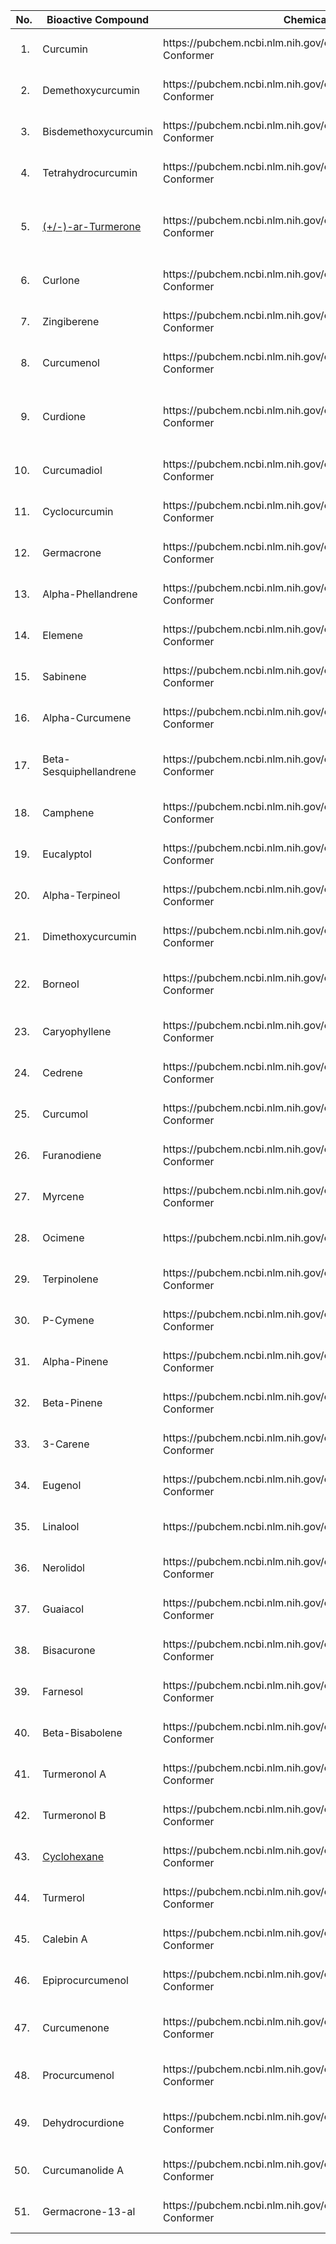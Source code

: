 <table>
<colgroup>
<col style="width: 5%" />
<col style="width: 15%" />
<col style="width: 13%" />
<col style="width: 65%" />
</colgroup>
<thead>
<tr class="header">
<th><strong>No.</strong></th>
<th><strong>Bioactive Compound</strong></th>
<th><strong>Chemical structure</strong></th>
<th><strong>Source/Reference</strong></th>
</tr>
</thead>
<tbody>
<tr class="odd">
<td><ol type="1">
<li></li>
</ol></td>
<td>Curcumin</td>
<td>https://pubchem.ncbi.nlm.nih.gov/compound/969516#section=3D-Conformer</td>
<td>National Center for Biotechnology Information (2024). PubChem
Compound Summary for CID 969516, Curcumin. Retrieved September 21, 2024
from <a
href="https://pubchem.ncbi.nlm.nih.gov/compound/Curcumin">https://pubchem.ncbi.nlm.nih.gov/compound/Curcumin</a>.</td>
</tr>
<tr class="even">
<td><ol start="2" type="1">
<li></li>
</ol></td>
<td>Demethoxycurcumin</td>
<td>https://pubchem.ncbi.nlm.nih.gov/compound/5469424#section=3D-Conformer</td>
<td>National Center for Biotechnology Information (2024). PubChem
Compound Summary for CID 5469424, Demethoxycurcumin. Retrieved September
21, 2024 from <a
href="https://pubchem.ncbi.nlm.nih.gov/compound/Demethoxycurcumin">https://pubchem.ncbi.nlm.nih.gov/compound/Demethoxycurcumin</a>.</td>
</tr>
<tr class="odd">
<td><ol start="3" type="1">
<li></li>
</ol></td>
<td>Bisdemethoxycurcumin</td>
<td>https://pubchem.ncbi.nlm.nih.gov/compound/5315472#section=3D-Conformer</td>
<td>National Center for Biotechnology Information (2024). PubChem
Compound Summary for CID 5315472, Bisdemethoxycurcumin. Retrieved
September 21, 2024 from <a
href="https://pubchem.ncbi.nlm.nih.gov/compound/Bisdemethoxycurcumin">https://pubchem.ncbi.nlm.nih.gov/compound/Bisdemethoxycurcumin</a>.</td>
</tr>
<tr class="even">
<td><ol start="4" type="1">
<li></li>
</ol></td>
<td>Tetrahydrocurcumin</td>
<td>https://pubchem.ncbi.nlm.nih.gov/compound/124072#section=3D-Conformer</td>
<td>National Center for Biotechnology Information (2024). PubChem
Compound Summary for CID 124072, Tetrahydrocurcumin. Retrieved September
21, 2024 from <a
href="https://pubchem.ncbi.nlm.nih.gov/compound/Tetrahydrocurcumin">https://pubchem.ncbi.nlm.nih.gov/compound/Tetrahydrocurcumin</a>.</td>
</tr>
<tr class="odd">
<td><ol start="5" type="1">
<li></li>
</ol></td>
<td><a
href="https://pubchem.ncbi.nlm.nih.gov/compound/558221">(+/-)-ar-Turmerone</a></td>
<td>https://pubchem.ncbi.nlm.nih.gov/compound/558221#section=3D-Conformer</td>
<td>National Center for Biotechnology Information (2024). PubChem
Compound Summary for CID 558221,
2-Methyl-6-(4-methylphenyl)hept-2-en-4-one. Retrieved September 21, 2024
from <a
href="https://pubchem.ncbi.nlm.nih.gov/compound/2-Methyl-6-_4-methylphenyl_hept-2-en-4-one">https://pubchem.ncbi.nlm.nih.gov/compound/2-Methyl-6-_4-methylphenyl_hept-2-en-4-one</a>.</td>
</tr>
<tr class="even">
<td><ol start="6" type="1">
<li></li>
</ol></td>
<td>Curlone</td>
<td>https://pubchem.ncbi.nlm.nih.gov/compound/196216#section=3D-Conformer</td>
<td>National Center for Biotechnology Information (2024). PubChem
Compound Summary for CID 196216, Curlone. Retrieved September 21, 2024
from <a
href="https://pubchem.ncbi.nlm.nih.gov/compound/Curlone">https://pubchem.ncbi.nlm.nih.gov/compound/Curlone</a>.</td>
</tr>
<tr class="odd">
<td><ol start="7" type="1">
<li></li>
</ol></td>
<td>Zingiberene</td>
<td>https://pubchem.ncbi.nlm.nih.gov/compound/92776#section=3D-Conformer</td>
<td>National Center for Biotechnology Information (2024). PubChem
Compound Summary for CID 92776, Zingiberene. Retrieved September 21,
2024 from <a
href="https://pubchem.ncbi.nlm.nih.gov/compound/Zingiberene">https://pubchem.ncbi.nlm.nih.gov/compound/Zingiberene</a>.</td>
</tr>
<tr class="even">
<td><ol start="8" type="1">
<li></li>
</ol></td>
<td>Curcumenol</td>
<td>https://pubchem.ncbi.nlm.nih.gov/compound/167812#section=3D-Conformer</td>
<td>National Center for Biotechnology Information (2024). PubChem
Compound Summary for CID 167812, Curcumenol. Retrieved September 21,
2024 from <a
href="https://pubchem.ncbi.nlm.nih.gov/compound/Curcumenol">https://pubchem.ncbi.nlm.nih.gov/compound/Curcumenol</a>.</td>
</tr>
<tr class="odd">
<td><ol start="9" type="1">
<li></li>
</ol></td>
<td>Curdione</td>
<td>https://pubchem.ncbi.nlm.nih.gov/compound/6441391#section=3D-Conformer</td>
<td>National Center for Biotechnology Information (2024). PubChem
Compound Summary for CID 6441391, Germacr-1(10)-ene-5,8-dione. Retrieved
September 21, 2024 from <a
href="https://pubchem.ncbi.nlm.nih.gov/compound/Germacr-1_10_-ene-5_8-dione">https://pubchem.ncbi.nlm.nih.gov/compound/Germacr-1_10_-ene-5_8-dione</a>.</td>
</tr>
<tr class="even">
<td><ol start="10" type="1">
<li></li>
</ol></td>
<td>Curcumadiol</td>
<td>https://pubchem.ncbi.nlm.nih.gov/compound/5316212#section=3D-Conformer</td>
<td>National Center for Biotechnology Information (2024). PubChem
Compound Summary for CID 5316212, Curcumadiol. Retrieved September 23,
2024 from <a
href="https://pubchem.ncbi.nlm.nih.gov/compound/Curcumadiol">https://pubchem.ncbi.nlm.nih.gov/compound/Curcumadiol</a>.</td>
</tr>
<tr class="odd">
<td><ol start="11" type="1">
<li></li>
</ol></td>
<td>Cyclocurcumin</td>
<td>https://pubchem.ncbi.nlm.nih.gov/compound/69879809#section=3D-Conformer</td>
<td>National Center for Biotechnology Information (2024). PubChem
Compound Summary for CID 69879809, Cyclocurcumin. Retrieved September
21, 2024 from <a
href="https://pubchem.ncbi.nlm.nih.gov/compound/Cyclocurcumin">https://pubchem.ncbi.nlm.nih.gov/compound/Cyclocurcumin</a>.</td>
</tr>
<tr class="even">
<td><ol start="12" type="1">
<li></li>
</ol></td>
<td>Germacrone</td>
<td>https://pubchem.ncbi.nlm.nih.gov/compound/6436348#section=3D-Conformer</td>
<td>National Center for Biotechnology Information (2024). PubChem
Compound Summary for CID 6436348, Germacrone. Retrieved September 21,
2024 from <a
href="https://pubchem.ncbi.nlm.nih.gov/compound/Germacrone">https://pubchem.ncbi.nlm.nih.gov/compound/Germacrone</a>.</td>
</tr>
<tr class="odd">
<td><ol start="13" type="1">
<li></li>
</ol></td>
<td>Alpha-Phellandrene</td>
<td>https://pubchem.ncbi.nlm.nih.gov/compound/7460#section=3D-Conformer</td>
<td>National Center for Biotechnology Information (2024). PubChem
Compound Summary for CID 7460, alpha-PHELLANDRENE. Retrieved September
21, 2024 from <a
href="https://pubchem.ncbi.nlm.nih.gov/compound/alpha-PHELLANDRENE">https://pubchem.ncbi.nlm.nih.gov/compound/alpha-PHELLANDRENE</a>.</td>
</tr>
<tr class="even">
<td><ol start="14" type="1">
<li></li>
</ol></td>
<td>Elemene</td>
<td>https://pubchem.ncbi.nlm.nih.gov/compound/6918391#section=3D-Conformer</td>
<td>National Center for Biotechnology Information (2024). PubChem
Compound Summary for CID 6918391, Beta-Elemene. Retrieved September 21,
2024 from <a
href="https://pubchem.ncbi.nlm.nih.gov/compound/Beta-Elemene">https://pubchem.ncbi.nlm.nih.gov/compound/Beta-Elemene</a>.</td>
</tr>
<tr class="odd">
<td><ol start="15" type="1">
<li></li>
</ol></td>
<td>Sabinene</td>
<td>https://pubchem.ncbi.nlm.nih.gov/compound/18818#section=3D-Conformer</td>
<td>National Center for Biotechnology Information (2024). PubChem
Compound Summary for CID 18818, Sabinen. Retrieved September 21, 2024
from <a
href="https://pubchem.ncbi.nlm.nih.gov/compound/Sabinen">https://pubchem.ncbi.nlm.nih.gov/compound/Sabinen</a>.</td>
</tr>
<tr class="even">
<td><ol start="16" type="1">
<li></li>
</ol></td>
<td>Alpha-Curcumene</td>
<td>https://pubchem.ncbi.nlm.nih.gov/compound/92139#section=3D-Conformer</td>
<td>National Center for Biotechnology Information (2024). PubChem
Compound Summary for CID 92139, alpha-Curcumene. Retrieved September 21,
2024 from <a
href="https://pubchem.ncbi.nlm.nih.gov/compound/alpha-Curcumene">https://pubchem.ncbi.nlm.nih.gov/compound/alpha-Curcumene</a>.</td>
</tr>
<tr class="odd">
<td><ol start="17" type="1">
<li></li>
</ol></td>
<td>Beta-Sesquiphellandrene</td>
<td>https://pubchem.ncbi.nlm.nih.gov/compound/12315492#section=3D-Conformer</td>
<td>National Center for Biotechnology Information (2024). PubChem
Compound Summary for CID 12315492, (-)-beta-Sesquiphellandrene.
Retrieved September 21, 2024 from <a
href="https://pubchem.ncbi.nlm.nih.gov/compound/12315492">https://pubchem.ncbi.nlm.nih.gov/compound/12315492</a>.</td>
</tr>
<tr class="even">
<td><ol start="18" type="1">
<li></li>
</ol></td>
<td>Camphene</td>
<td>https://pubchem.ncbi.nlm.nih.gov/compound/6616#section=3D-Conformer</td>
<td>National Center for Biotechnology Information (2024). PubChem
Compound Summary for CID 6616, Camphene. Retrieved September 21, 2024
from <a
href="https://pubchem.ncbi.nlm.nih.gov/compound/Camphene">https://pubchem.ncbi.nlm.nih.gov/compound/Camphene</a>.</td>
</tr>
<tr class="odd">
<td><ol start="19" type="1">
<li></li>
</ol></td>
<td>Eucalyptol</td>
<td>https://pubchem.ncbi.nlm.nih.gov/compound/2758#section=3D-Conformer</td>
<td>National Center for Biotechnology Information (2024). PubChem
Compound Summary for CID 2758, Eucalyptol. Retrieved September 21, 2024
from <a
href="https://pubchem.ncbi.nlm.nih.gov/compound/Eucalyptol">https://pubchem.ncbi.nlm.nih.gov/compound/Eucalyptol</a>.</td>
</tr>
<tr class="even">
<td><ol start="20" type="1">
<li></li>
</ol></td>
<td>Alpha-Terpineol</td>
<td>https://pubchem.ncbi.nlm.nih.gov/compound/17100#section=3D-Conformer</td>
<td>National Center for Biotechnology Information (2024). PubChem
Compound Summary for CID 17100, Alpha-Terpineol. Retrieved September 21,
2024 from <a
href="https://pubchem.ncbi.nlm.nih.gov/compound/Alpha-Terpineol">https://pubchem.ncbi.nlm.nih.gov/compound/Alpha-Terpineol</a>.</td>
</tr>
<tr class="odd">
<td><ol start="21" type="1">
<li></li>
</ol></td>
<td>Dimethoxycurcumin</td>
<td>https://pubchem.ncbi.nlm.nih.gov/compound/9952605#section=3D-Conformer</td>
<td>National Center for Biotechnology Information (2024). PubChem
Compound Summary for CID 9952605, Dimethoxycurcumin. Retrieved September
23, 2024 from <a
href="https://pubchem.ncbi.nlm.nih.gov/compound/Dimethoxycurcumin">https://pubchem.ncbi.nlm.nih.gov/compound/Dimethoxycurcumin</a>.curcuman</td>
</tr>
<tr class="even">
<td><ol start="22" type="1">
<li></li>
</ol></td>
<td>Borneol</td>
<td>https://pubchem.ncbi.nlm.nih.gov/compound/64685#section=3D-Conformer</td>
<td>National Center for Biotechnology Information (2024). PubChem
Compound Summary for CID 64685,
1,7,7-Trimethylbicyclo[2.2.1]heptan-2-ol. Retrieved September 21, 2024
from <a
href="https://pubchem.ncbi.nlm.nih.gov/compound/1_7_7-Trimethylbicyclo_2.2.1_heptan-2-ol">https://pubchem.ncbi.nlm.nih.gov/compound/1_7_7-Trimethylbicyclo_2.2.1_heptan-2-ol</a>.</td>
</tr>
<tr class="odd">
<td><ol start="23" type="1">
<li></li>
</ol></td>
<td>Caryophyllene</td>
<td>https://pubchem.ncbi.nlm.nih.gov/compound/5281515#section=3D-Conformer</td>
<td>National Center for Biotechnology Information (2024). PubChem
Compound Summary for CID 5281515, Caryophyllene. Retrieved September 21,
2024 from <a
href="https://pubchem.ncbi.nlm.nih.gov/compound/Caryophyllene">https://pubchem.ncbi.nlm.nih.gov/compound/Caryophyllene</a>.</td>
</tr>
<tr class="even">
<td><ol start="24" type="1">
<li></li>
</ol></td>
<td>Cedrene</td>
<td>https://pubchem.ncbi.nlm.nih.gov/compound/521207#section=3D-Conformer</td>
<td>National Center for Biotechnology Information (2024). PubChem
Compound Summary for CID 521207, Cedrene. Retrieved September 21, 2024
from <a
href="https://pubchem.ncbi.nlm.nih.gov/compound/Cedrene">https://pubchem.ncbi.nlm.nih.gov/compound/Cedrene</a>.</td>
</tr>
<tr class="odd">
<td><ol start="25" type="1">
<li></li>
</ol></td>
<td>Curcumol</td>
<td>https://pubchem.ncbi.nlm.nih.gov/compound/14240392#section=3D-Conformer</td>
<td>National Center for Biotechnology Information (2024). PubChem
Compound Summary for CID 14240392, Curcumol. Retrieved September 21,
2024 from <a
href="https://pubchem.ncbi.nlm.nih.gov/compound/Curcumol">https://pubchem.ncbi.nlm.nih.gov/compound/Curcumol</a>.</td>
</tr>
<tr class="even">
<td><ol start="26" type="1">
<li></li>
</ol></td>
<td>Furanodiene</td>
<td>https://pubchem.ncbi.nlm.nih.gov/compound/636458#section=3D-Conformer</td>
<td>National Center for Biotechnology Information (2024). PubChem
Compound Summary for CID 636458, Furanodiene. Retrieved September 21,
2024 from <a
href="https://pubchem.ncbi.nlm.nih.gov/compound/Furanodiene">https://pubchem.ncbi.nlm.nih.gov/compound/Furanodiene</a>.</td>
</tr>
<tr class="odd">
<td><ol start="27" type="1">
<li></li>
</ol></td>
<td>Myrcene</td>
<td>https://pubchem.ncbi.nlm.nih.gov/compound/31253#section=3D-Conformer</td>
<td>National Center for Biotechnology Information (2024). PubChem
Compound Summary for CID 31253, Myrcene. Retrieved September 21, 2024
from <a
href="https://pubchem.ncbi.nlm.nih.gov/compound/Myrcene">https://pubchem.ncbi.nlm.nih.gov/compound/Myrcene</a>.</td>
</tr>
<tr class="even">
<td><ol start="28" type="1">
<li></li>
</ol></td>
<td>Ocimene</td>
<td>https://pubchem.ncbi.nlm.nih.gov/compound/5281553</td>
<td>National Center for Biotechnology Information (2024). PubChem
Compound Summary for CID 5281553, beta-OCIMENE, (3E)-. Retrieved
September 21, 2024 from <a
href="https://pubchem.ncbi.nlm.nih.gov/compound/beta-OCIMENE_-_3E">https://pubchem.ncbi.nlm.nih.gov/compound/beta-OCIMENE_-_3E</a>.</td>
</tr>
<tr class="odd">
<td><ol start="29" type="1">
<li></li>
</ol></td>
<td>Terpinolene</td>
<td>https://pubchem.ncbi.nlm.nih.gov/compound/11463#section=3D-Conformer</td>
<td>National Center for Biotechnology Information (2024). PubChem
Compound Summary for CID 11463, Terpinolene. Retrieved September 21,
2024 from <a
href="https://pubchem.ncbi.nlm.nih.gov/compound/Terpinolene">https://pubchem.ncbi.nlm.nih.gov/compound/Terpinolene</a>.</td>
</tr>
<tr class="even">
<td><ol start="30" type="1">
<li></li>
</ol></td>
<td>P-Cymene</td>
<td>https://pubchem.ncbi.nlm.nih.gov/compound/7463#section=3D-Conformer</td>
<td>National Center for Biotechnology Information (2024). PubChem
Compound Summary for CID 7463, p-CYMENE. Retrieved September 21, 2024
from <a
href="https://pubchem.ncbi.nlm.nih.gov/compound/p-CYMENE">https://pubchem.ncbi.nlm.nih.gov/compound/p-CYMENE</a>.</td>
</tr>
<tr class="odd">
<td><ol start="31" type="1">
<li></li>
</ol></td>
<td>Alpha-Pinene</td>
<td>https://pubchem.ncbi.nlm.nih.gov/compound/6654#section=3D-Conformer</td>
<td>National Center for Biotechnology Information (2024). PubChem
Compound Summary for CID 6654, alpha-PINENE. Retrieved September 21,
2024 from <a
href="https://pubchem.ncbi.nlm.nih.gov/compound/alpha-PINENE">https://pubchem.ncbi.nlm.nih.gov/compound/alpha-PINENE</a>.</td>
</tr>
<tr class="even">
<td><ol start="32" type="1">
<li></li>
</ol></td>
<td>Beta-Pinene</td>
<td>https://pubchem.ncbi.nlm.nih.gov/compound/14896#section=3D-Conformer</td>
<td>National Center for Biotechnology Information (2024). PubChem
Compound Summary for CID 14896, beta-Pinene. Retrieved September 21,
2024 from <a
href="https://pubchem.ncbi.nlm.nih.gov/compound/beta-Pinene">https://pubchem.ncbi.nlm.nih.gov/compound/beta-Pinene</a>.</td>
</tr>
<tr class="odd">
<td><ol start="33" type="1">
<li></li>
</ol></td>
<td>3-Carene</td>
<td>https://pubchem.ncbi.nlm.nih.gov/compound/26049#section=3D-Conformer</td>
<td>National Center for Biotechnology Information (2024). PubChem
Compound Summary for CID 26049, 3-Carene. Retrieved September 21, 2024
from <a
href="https://pubchem.ncbi.nlm.nih.gov/compound/3-Carene">https://pubchem.ncbi.nlm.nih.gov/compound/3-Carene</a>.</td>
</tr>
<tr class="even">
<td><ol start="34" type="1">
<li></li>
</ol></td>
<td>Eugenol</td>
<td>https://pubchem.ncbi.nlm.nih.gov/compound/3314#section=3D-Conformer</td>
<td>National Center for Biotechnology Information (2024). PubChem
Compound Summary for CID 3314, Eugenol. Retrieved September 21, 2024
from <a
href="https://pubchem.ncbi.nlm.nih.gov/compound/Eugenol">https://pubchem.ncbi.nlm.nih.gov/compound/Eugenol</a>.</td>
</tr>
<tr class="odd">
<td><ol start="35" type="1">
<li></li>
</ol></td>
<td>Linalool</td>
<td>https://pubchem.ncbi.nlm.nih.gov/compound/6549</td>
<td>National Center for Biotechnology Information (2024). PubChem
Compound Summary for CID 6549, Linalool, (+/-)-. Retrieved September 21,
2024 from <a
href="https://pubchem.ncbi.nlm.nih.gov/compound/Linalool">https://pubchem.ncbi.nlm.nih.gov/compound/Linalool</a>.</td>
</tr>
<tr class="even">
<td><ol start="36" type="1">
<li></li>
</ol></td>
<td>Nerolidol</td>
<td>https://pubchem.ncbi.nlm.nih.gov/compound/5284507#section=3D-Conformer</td>
<td>National Center for Biotechnology Information (2024). PubChem
Compound Summary for CID 5284507, trans-Nerolidol. Retrieved September
21, 2024 from <a
href="https://pubchem.ncbi.nlm.nih.gov/compound/trans-Nerolidol">https://pubchem.ncbi.nlm.nih.gov/compound/trans-Nerolidol</a>.</td>
</tr>
<tr class="odd">
<td><ol start="37" type="1">
<li></li>
</ol></td>
<td>Guaiacol</td>
<td>https://pubchem.ncbi.nlm.nih.gov/compound/460#section=3D-Conformer</td>
<td>National Center for Biotechnology Information (2024). PubChem
Compound Summary for CID 460, Guaiacol. Retrieved September 21, 2024
from <a
href="https://pubchem.ncbi.nlm.nih.gov/compound/Guaiacol">https://pubchem.ncbi.nlm.nih.gov/compound/Guaiacol</a>.</td>
</tr>
<tr class="even">
<td><ol start="38" type="1">
<li></li>
</ol></td>
<td>Bisacurone</td>
<td>https://pubchem.ncbi.nlm.nih.gov/compound/14287397#section=3D-Conformer</td>
<td>National Center for Biotechnology Information (2024). PubChem
Compound Summary for CID 14287397, Bisacurone. Retrieved September 21,
2024 from <a
href="https://pubchem.ncbi.nlm.nih.gov/compound/Bisacurone">https://pubchem.ncbi.nlm.nih.gov/compound/Bisacurone</a>.</td>
</tr>
<tr class="odd">
<td><ol start="39" type="1">
<li></li>
</ol></td>
<td>Farnesol</td>
<td>https://pubchem.ncbi.nlm.nih.gov/compound/445070#section=3D-Conformer</td>
<td>National Center for Biotechnology Information (2024). PubChem
Compound Summary for CID 445070, trans,trans-Farnesol. Retrieved
September 21, 2024 from <a
href="https://pubchem.ncbi.nlm.nih.gov/compound/trans_trans-Farnesol">https://pubchem.ncbi.nlm.nih.gov/compound/trans_trans-Farnesol</a>.</td>
</tr>
<tr class="even">
<td><ol start="40" type="1">
<li></li>
</ol></td>
<td>Beta-Bisabolene</td>
<td>https://pubchem.ncbi.nlm.nih.gov/compound/10104370#section=3D-Conformer</td>
<td>National Center for Biotechnology Information (2024). PubChem
Compound Summary for CID 10104370, beta-Bisabolene. Retrieved September
21, 2024 from <a
href="https://pubchem.ncbi.nlm.nih.gov/compound/beta-Bisabolene">https://pubchem.ncbi.nlm.nih.gov/compound/beta-Bisabolene</a>.</td>
</tr>
<tr class="odd">
<td><ol start="41" type="1">
<li></li>
</ol></td>
<td>Turmeronol A</td>
<td>https://pubchem.ncbi.nlm.nih.gov/compound/11117927#section=3D-Conformer</td>
<td>National Center for Biotechnology Information (2024). PubChem
Compound Summary for CID 11117927, Turmeronol A. Retrieved September 21,
2024 from <a
href="https://pubchem.ncbi.nlm.nih.gov/compound/Turmeronol-A">https://pubchem.ncbi.nlm.nih.gov/compound/Turmeronol-A</a></td>
</tr>
<tr class="even">
<td><ol start="42" type="1">
<li></li>
</ol></td>
<td>Turmeronol B</td>
<td>https://pubchem.ncbi.nlm.nih.gov/compound/10955433#section=3D-Conformer</td>
<td>National Center for Biotechnology Information (2024). PubChem
Compound Summary for CID 10955433, Turmeronol B. Retrieved September 21,
2024 from <a
href="https://pubchem.ncbi.nlm.nih.gov/compound/Turmeronol-B">https://pubchem.ncbi.nlm.nih.gov/compound/Turmeronol-B</a>.</td>
</tr>
<tr class="odd">
<td><ol start="43" type="1">
<li></li>
</ol></td>
<td><a
href="https://pubchem.ncbi.nlm.nih.gov/compound/Cyclohexane">Cyclohexane</a></td>
<td>https://pubchem.ncbi.nlm.nih.gov/compound/8078#section=3D-Conformer</td>
<td>National Center for Biotechnology Information (2024). PubChem
Compound Summary for CID 8078, Cyclohexane. Retrieved September 23, 2024
from <a
href="https://pubchem.ncbi.nlm.nih.gov/compound/Cyclohexane">https://pubchem.ncbi.nlm.nih.gov/compound/Cyclohexane</a>.curcumadiol</td>
</tr>
<tr class="even">
<td><ol start="44" type="1">
<li></li>
</ol></td>
<td>Turmerol</td>
<td>https://pubchem.ncbi.nlm.nih.gov/compound/20055538#section=3D-Conformer</td>
<td>National Center for Biotechnology Information (2024). PubChem
Compound Summary for CID 20055538, Turmerol. Retrieved September 21,
2024 from <a
href="https://pubchem.ncbi.nlm.nih.gov/compound/Turmerol">https://pubchem.ncbi.nlm.nih.gov/compound/Turmerol</a></td>
</tr>
<tr class="odd">
<td><ol start="45" type="1">
<li></li>
</ol></td>
<td>Calebin A</td>
<td>https://pubchem.ncbi.nlm.nih.gov/compound/637429#section=3D-Conformer</td>
<td>National Center for Biotechnology Information (2024). PubChem
Compound Summary for CID 637429, Calebin A. Retrieved September 21, 2024
from <a
href="https://pubchem.ncbi.nlm.nih.gov/compound/Calebin-A">https://pubchem.ncbi.nlm.nih.gov/compound/Calebin-A</a></td>
</tr>
<tr class="even">
<td><ol start="46" type="1">
<li></li>
</ol></td>
<td>Epiprocurcumenol</td>
<td>https://pubchem.ncbi.nlm.nih.gov/compound/10263440#section=3D-Conformer</td>
<td>National Center for Biotechnology Information (2024). PubChem
Compound Summary for CID 10263440, Epiprocurcumenol. Retrieved September
21, 2024 from <a
href="https://pubchem.ncbi.nlm.nih.gov/compound/Epiprocurcumenol">https://pubchem.ncbi.nlm.nih.gov/compound/Epiprocurcumenol</a>.</td>
</tr>
<tr class="odd">
<td><ol start="47" type="1">
<li></li>
</ol></td>
<td>Curcumenone</td>
<td>https://pubchem.ncbi.nlm.nih.gov/compound/153845#section=3D-Conformer</td>
<td>National Center for Biotechnology Information (2024). PubChem
Compound Summary for CID 153845, Bicyclo(4.1.0)heptan-3-one,
1-methyl-4-(1-methylethylidene)-7-(3-oxobutyl)-, (1S,6R,7R)-. Retrieved
September 22, 2024 from <a
href="https://pubchem.ncbi.nlm.nih.gov/compound/Curcumenone">https://pubchem.ncbi.nlm.nih.gov/compound/Curcumenone</a>.</td>
</tr>
<tr class="even">
<td><ol start="48" type="1">
<li></li>
</ol></td>
<td>Procurcumenol</td>
<td>https://pubchem.ncbi.nlm.nih.gov/compound/189061#section=3D-Conformer</td>
<td>National Center for Biotechnology Information (2024). PubChem
Compound Summary for CID 189061, Procurcumenol. Retrieved September 22,
2024 from <a
href="https://pubchem.ncbi.nlm.nih.gov/compound/Procurcumenol">https://pubchem.ncbi.nlm.nih.gov/compound/Procurcumenol</a>.</td>
</tr>
<tr class="odd">
<td><ol start="49" type="1">
<li></li>
</ol></td>
<td>Dehydrocurdione</td>
<td>https://pubchem.ncbi.nlm.nih.gov/compound/6442617#section=3D-Conformer</td>
<td>National Center for Biotechnology Information (2024). PubChem
Compound Summary for CID 6442617,
(6Z,10S)-6,10-dimethyl-3-propan-2-ylidenecyclodec-6-ene-1,4-dione.
Retrieved September 22, 2024 from <a
href="https://pubchem.ncbi.nlm.nih.gov/compound/Dehydrocurdione">https://pubchem.ncbi.nlm.nih.gov/compound/Dehydrocurdione</a>.</td>
</tr>
<tr class="even">
<td><ol start="50" type="1">
<li></li>
</ol></td>
<td>Curcumanolide A</td>
<td>https://pubchem.ncbi.nlm.nih.gov/compound/14191393#section=3D-Conformer</td>
<td>National Center for Biotechnology Information (2024). PubChem
Compound Summary for CID 14191393, Curcumanolide A. Retrieved September
23, 2024 from <a
href="https://pubchem.ncbi.nlm.nih.gov/compound/Curcumanolide-A">https://pubchem.ncbi.nlm.nih.gov/compound/Curcumanolide-A</a>.8.</td>
</tr>
<tr class="odd">
<td><ol start="51" type="1">
<li></li>
</ol></td>
<td>Germacrone-13-al</td>
<td>https://pubchem.ncbi.nlm.nih.gov/compound/14633002#section=3D-Conformer</td>
<td>National Center for Biotechnology Information (2024). PubChem
Compound Summary for CID 14633002, Germacrone-13-al. Retrieved September
22, 2024 from <a
href="https://pubchem.ncbi.nlm.nih.gov/compound/Germacrone-13-al">https://pubchem.ncbi.nlm.nih.gov/compound/Germacrone-13-al</a></td>
</tr>
</tbody>
</table>
